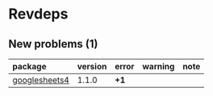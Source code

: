 # Revdeps

## New problems (1)

|package       |version |error  |warning |note |
|:-------------|:-------|:------|:-------|:----|
|[googlesheets4](problems.md#googlesheets4)|1.1.0   |__+1__ |        |     |

